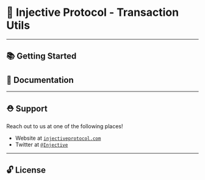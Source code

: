 # 🌟 Injective Protocol - Transaction Utils

---

## 📚 Getting Started

## 📖 Documentation

---

## ⛑ Support

Reach out to us at one of the following places!

- Website at <a href="https://injectiveprotocol.com" target="_blank">`injectiveprotocol.com`</a>
- Twitter at <a href="https://twitter.com/Injective_" target="_blank">`@Injective`</a>

---

## 🔓 License
